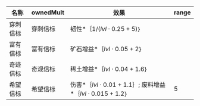 | 名称  | ownedMult | 效果  | range |
| --- | --------- | --- | ----- |
| 穿刺信标 | 穿刺信标 | 韧性*｛$1 / (lvl  \cdot  0.25 + 5)$｝ |  |
| 富有信标 | 富有信标 | 矿石增益*｛$lvl  \cdot  0.05 + 2$｝ |  |
| 奇迹信标 | 奇观信标 | 稀土增益*｛$lvl  \cdot  0.04 + 1.6$｝ |  |
| 希望信标 | 希望信标 | 伤害*｛$lvl  \cdot  0.01 + 1.1$｝; 废料增益*｛$lvl  \cdot  0.015 + 1.2$｝ | 5 |
